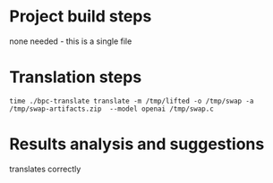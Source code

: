 # Project build steps

none needed - this is a single file

# Translation steps

```
time ./bpc-translate translate -m /tmp/lifted -o /tmp/swap -a /tmp/swap-artifacts.zip  --model openai /tmp/swap.c
```

# Results analysis and suggestions

translates correctly



